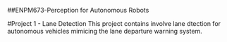 ##ENPM673-Perception for Autonomous Robots

#Project 1 - Lane Detection
This project contains involve lane dtection for autonomous vehicles mimicing the lane departure warning system. 


